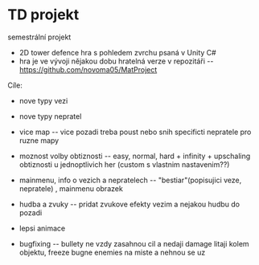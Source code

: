 # TD projekt
semestrální projekt
- 2D tower defence hra s pohledem zvrchu psaná v Unity C#
- hra je ve vývoji nějakou dobu hratelná verze v repozitáři -- https://github.com/novoma05/MatProject

Cíle:
 - nove typy vezi

 - nove typy nepratel

 - vice map -- vice pozadi treba poust nebo snih specificti nepratele pro ruzne mapy

 - moznost volby obtiznosti -- easy, normal, hard + infinity + upschaling obtiznosti u jednoptlivich her (custom s vlastnim nastavenim??)

 - mainmenu, info o vezich a nepratelech -- "bestiar"(popisujici veze, nepratele) , mainmenu obrazek

 - hudba a zvuky -- pridat zvukove efekty vezim a nejakou hudbu do pozadi

 - lepsi animace

 - bugfixing -- bullety ne vzdy zasahnou cil a nedaji damage litaji kolem objektu, freeze bugne enemies na miste a nehnou se uz
